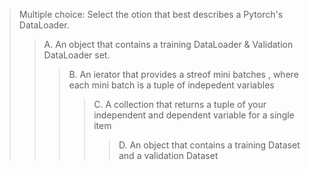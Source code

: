 >Multiple choice: Select the otion that best describes a Pytorch's DataLoader.
>>A. An object that contains a training DataLoader & Validation DataLoader set.
>>>B. An ierator that provides a streof mini batches , where each mini batch is a tuple of indepedent variables
>>>>C. A collection that returns a tuple of your independent and dependent variable for a single item
>>>>>D. An object that contains a training Dataset and a validation Dataset
